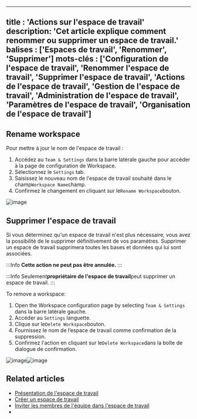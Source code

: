 ***

title : 'Actions sur l'espace de travail'
description: 'Cet article explique comment renommer ou supprimer un espace de travail.'
balises : \['Espaces de travail', 'Renommer', 'Supprimer']
mots-clés : \['Configuration de l'espace de travail', 'Renommer l'espace de travail', 'Supprimer l'espace de travail', 'Actions de l'espace de travail', 'Gestion de l'espace de travail', 'Administration de l'espace de travail', 'Paramètres de l'espace de travail', 'Organisation de l'espace de travail']
---------------------------------------------------------------------------------------------------------------------------------------------------------------------------------------------------------------------------------------------------------------------------------------------------------------

## Rename workspace

Pour mettre à jour le nom de l'espace de travail :

1. Accédez au `Team & Settings` dans la barre latérale gauche pour accéder à la page de configuration de Workspace.
2. Sélectionnez le `Settings` tab.
3. Saisissez le nouveau nom de l'espace de travail souhaité dans le champ`Workspace Name`champ.
4. Confirmez le changement en cliquant sur le`Rename Workspace`bouton.

![image](/img/v2/workspace/workspace-rename.png)

## Supprimer l'espace de travail

Si vous déterminez qu'un espace de travail n'est plus nécessaire, vous avez la possibilité de le supprimer définitivement de vos paramètres. Supprimer un espace de travail supprimera toutes les bases et données qui lui sont associées.

:::Info **Cette action ne peut pas être annulée.** :::

:::Info
Seulement**propriétaire de l'espace de travail**peut supprimer un espace de travail.
:::

To remove a workspace:

1. Open the Workspace configuration page by selecting `Team & Settings` dans la barre latérale gauche.
2. Accéder au `Settings` languette.
3. Clique sur le`Delete Workspace`bouton.
4. Fournissez le nom de l’espace de travail comme confirmation de la suppression.
5. Confirmez l'action en cliquant sur le`Delete Workspace`dans la boîte de dialogue de confirmation.

![image](/img/v2/workspace/workspace-delete.png)![image](/img/v2/workspace/workspace-delete-confirmation.png)

## Related articles

* [Présentation de l'espace de travail](/workspaces/workspace-overview)
* [Créer un espace de travail](/workspaces/create-workspace)
* [Inviter les membres de l'équipe dans l'espace de travail](/workspaces/workspace-collaboration)
* 
